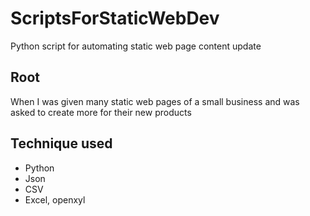# ScriptsForStaticWebDev
Python script for automating static web page content update
## Root
When I was given many static web pages of a small business and was asked to create more for their new products
## Technique used
- Python
- Json
- CSV
- Excel, openxyl

